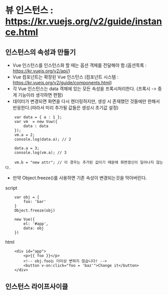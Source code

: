뷰 인스턴스 : https://kr.vuejs.org/v2/guide/instance.html
======
인스턴스의 속성과 만들기
------

- Vue 인스턴스를 인스턴스화 할 때는 옵션 객체를 전달해야 함.(옵션목록 : https://kr.vuejs.org/v2/api/) 
- Vue 컴포넌트는 확장된 Vue 인스턴스 (컴포넌트 시스템 : https://kr.vuejs.org/v2/guide/components.html) 
- 각 Vue 인스턴스는 data 객체에 있는 모든 속성을 프록시처리한다. (프록시 -> 중게 기능이라 생각하면 편함)
- 데이터가 변경되면 화면을 다시 렌더링하지만, 생성 시 존재했던 것들에만 한해서 반응한다.(따라서 미리 추가될 값들은 생성시 초기값 설정)
~~~
    var data = { a : 1 };
    var vm  = new Vuw({
        data : data
    });
    vm.a = 2;
    console.log(data.a); // 2

    data.a = 3;
    console.log(vm.a); // 3

    vm.b = "new attr"; // 이 경우는 추가된 값이기 때문에 화면갱신이 일어나지 않는다.
~~~

 - 만약 Object.freeze()를 사용하면 기존 속성이 변경되는것을 막아버린다.

script
~~~
    var obj = {
        foo: 'bar'
    }
    Object.freeze(obj)

    new Vue({
        el: '#app',
        data: obj
    })
~~~
html
~~~
    <div id="app">
        <p>{{ foo }}</p>
        <!-- obj.foo는 더이상 변하지 않습니다! -->
        <button v-on:click="foo = 'baz'">Change it</button>
    </div>
~~~

인스턴스 라이프사이클
-----
